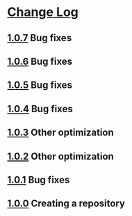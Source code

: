 # [Change Log](https://github.com/anyks/asc/archive/release.tar.gz)

## [1.0.7](https://github.com/anyks/asc/archive/v1.0.7.tar.gz) Bug fixes

## [1.0.6](https://github.com/anyks/asc/archive/v1.0.6.tar.gz) Bug fixes

## [1.0.5](https://github.com/anyks/asc/archive/v1.0.5.tar.gz) Bug fixes

## [1.0.4](https://github.com/anyks/asc/archive/v1.0.4.tar.gz) Bug fixes

## [1.0.3](https://github.com/anyks/asc/archive/v1.0.3.tar.gz) Other optimization

## [1.0.2](https://github.com/anyks/asc/archive/v1.0.2.tar.gz) Other optimization

## [1.0.1](https://github.com/anyks/asc/archive/v1.0.1.tar.gz) Bug fixes

## [1.0.0](https://github.com/anyks/asc/archive/v1.0.0.tar.gz) Creating a repository
